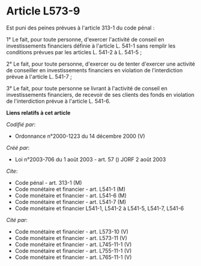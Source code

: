 # Article L573-9

Est puni des peines prévues à l'article 313-1 du code pénal :

1° Le fait, pour toute personne, d'exercer l'activité de conseil en investissements financiers définie à l'article L. 541-1
sans remplir les conditions prévues par les articles L. 541-2 à L. 541-5 ;

2° Le fait, pour toute personne, d'exercer ou de tenter d'exercer une activité de conseiller en investissements financiers en
violation de l'interdiction prévue à l'article L. 541-7 ;

3° Le fait, pour toute personne se livrant à l'activité de conseil en investissements financiers, de recevoir de ses clients
des fonds en violation de l'interdiction prévue à l'article L. 541-6.

**Liens relatifs à cet article**

_Codifié par_:

  - Ordonnance n°2000-1223 du 14 décembre 2000 (V)

_Créé par_:

  - Loi n°2003-706 du 1 août 2003 - art. 57 () JORF 2 août 2003

_Cite_:

  - Code pénal - art. 313-1 (M)
  - Code monétaire et financier - art. L541-1 (M)
  - Code monétaire et financier - art. L541-6 (M)
  - Code monétaire et financier - art. L541-7 (M)
  - Code monétaire et financier L541-1, L541-2 à L541-5, L541-7, L541-6

_Cité par_:

  - Code monétaire et financier - art. L573-10 (V)
  - Code monétaire et financier - art. L573-11 (V)
  - Code monétaire et financier - art. L745-11-1 (V)
  - Code monétaire et financier - art. L755-11-1 (V)
  - Code monétaire et financier - art. L765-11-1 (V)
